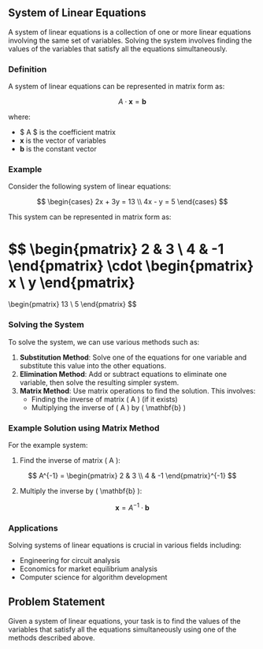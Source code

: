 ## System of Linear Equations

A system of linear equations is a collection of one or more linear equations involving the same set of variables. Solving the system involves finding the values of the variables that satisfy all the equations simultaneously.

### Definition

A system of linear equations can be represented in matrix form as:

$$
A \cdot \mathbf{x} = \mathbf{b}
$$

where:
- $ A $ is the coefficient matrix
- $\mathbf{x}$ is the vector of variables
- $\mathbf{b}$ is the constant vector

### Example

Consider the following system of linear equations:

$$
\begin{cases}
2x + 3y = 13 \\
4x - y = 5
\end{cases}
$$

This system can be represented in matrix form as:

$$
\begin{pmatrix}
2 & 3 \\
4 & -1
\end{pmatrix}
\cdot
\begin{pmatrix}
x \\
y
\end{pmatrix}
=
\begin{pmatrix}
13 \\
5
\end{pmatrix}
$$

### Solving the System

To solve the system, we can use various methods such as:

1. **Substitution Method**: Solve one of the equations for one variable and substitute this value into the other equations.
2. **Elimination Method**: Add or subtract equations to eliminate one variable, then solve the resulting simpler system.
3. **Matrix Method**: Use matrix operations to find the solution. This involves:
   - Finding the inverse of matrix \( A \) (if it exists)
   - Multiplying the inverse of \( A \) by \( \mathbf{b} \)

### Example Solution using Matrix Method

For the example system:

1. Find the inverse of matrix \( A \):

$$
A^{-1} = \begin{pmatrix}
2 & 3 \\
4 & -1
\end{pmatrix}^{-1}
$$

2. Multiply the inverse by \( \mathbf{b} \):

$$
\mathbf{x} = A^{-1} \cdot \mathbf{b}
$$

### Applications

Solving systems of linear equations is crucial in various fields including:
- Engineering for circuit analysis
- Economics for market equilibrium analysis
- Computer science for algorithm development

## Problem Statement

Given a system of linear equations, your task is to find the values of the variables that satisfy all the equations simultaneously using one of the methods described above.
